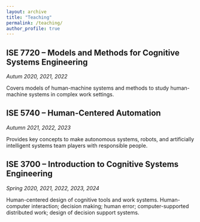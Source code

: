 ```yaml
---
layout: archive
title: "Teaching"
permalink: /teaching/
author_profile: true
---
```

## ISE 7720 – Models and Methods for Cognitive Systems Engineering
*Autum 2020, 2021, 2022*

Covers models of human-machine systems and methods to study human-machine systems in complex work settings.

## ISE 5740 – Human-Centered Automation
*Autumn 2021, 2022, 2023*

Provides key concepts to make autonomous systems, robots, and artificially intelligent systems team players with responsible people.

## ISE 3700 – Introduction to Cognitive Systems Engineering
*Spring 2020, 2021, 2022, 2023, 2024*

Human-centered design of cognitive tools and work systems. Human-computer interaction; decision making; human error; computer-supported distributed work; design of decision support systems.
